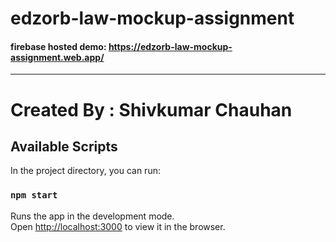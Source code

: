 # edzorb-law-mockup-assignment
#### firebase hosted demo: https://edzorb-law-mockup-assignment.web.app/

---


# Created By : Shivkumar Chauhan
## Available Scripts

In the project directory, you can run:

### `npm start`

Runs the app in the development mode.\
Open [http://localhost:3000](http://localhost:3000) to view it in the browser.